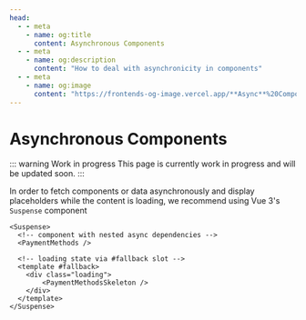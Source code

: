 ```yaml
---
head:
  - - meta
    - name: og:title
      content: Asynchronous Components
  - - meta
    - name: og:description
      content: "How to deal with asynchronicity in components"
  - - meta
    - name: og:image
      content: "https://frontends-og-image.vercel.app/**Async**%20Components?fontSize=150px"
---
```


# Asynchronous Components

::: warning Work in progress
This page is currently work in progress and will be updated soon.
:::

In order to fetch components or data asynchronously and display placeholders while the content is loading, we recommend using Vue 3's `Suspense` component

```vue-html
<Suspense>
  <!-- component with nested async dependencies -->
  <PaymentMethods />

  <!-- loading state via #fallback slot -->
  <template #fallback>
    <div class="loading">
        <PaymentMethodsSkeleton />
    </div>
  </template>
</Suspense>
```
